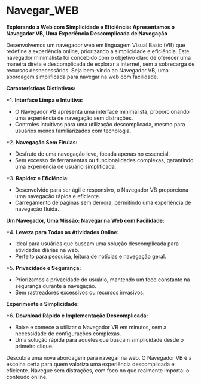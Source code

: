 # Navegar_WEB
**Explorando a Web com Simplicidade e Eficiência: Apresentamos o Navegador VB, Uma Experiência Descomplicada de Navegação**

Desenvolvemos um navegador web em linguagem Visual Basic (VB) que redefine a experiência online, priorizando a simplicidade e eficiência. Este navegador minimalista foi concebido com o objetivo claro de oferecer uma maneira direta e descomplicada de explorar a internet, sem a sobrecarga de recursos desnecessários. Seja bem-vindo ao Navegador VB, uma abordagem simplificada para navegar na web com facilidade.

**Características Distintivas:**

*1. **Interface Limpa e Intuitiva:**
   - O Navegador VB apresenta uma interface minimalista, proporcionando uma experiência de navegação sem distrações.
   - Controles intuitivos para uma utilização descomplicada, mesmo para usuários menos familiarizados com tecnologia.

*2. **Navegação Sem Firulas:**
   - Desfrute de uma navegação leve, focada apenas no essencial.
   - Sem excesso de ferramentas ou funcionalidades complexas, garantindo uma experiência de usuário simplificada.

*3. **Rapidez e Eficiência:**
   - Desenvolvido para ser ágil e responsivo, o Navegador VB proporciona uma navegação rápida e eficiente.
   - Carregamento de páginas sem demora, permitindo uma experiência de navegação fluida.

**Um Navegador, Uma Missão: Navegar na Web com Facilidade:**

*4. **Leveza para Todas as Atividades Online:**
   - Ideal para usuários que buscam uma solução descomplicada para atividades diárias na web.
   - Perfeito para pesquisa, leitura de notícias e navegação geral.

*5. **Privacidade e Segurança:**
   - Priorizamos a privacidade do usuário, mantendo um foco constante na segurança durante a navegação.
   - Sem rastreadores excessivos ou recursos invasivos.

**Experimente a Simplicidade:**

*6. **Download Rápido e Implementação Descomplicada:**
   - Baixe e comece a utilizar o Navegador VB em minutos, sem a necessidade de configurações complexas.
   - Uma solução rápida para aqueles que buscam simplicidade desde o primeiro clique.

Descubra uma nova abordagem para navegar na web. O Navegador VB é a escolha certa para quem valoriza uma experiência descomplicada e eficiente. Navegue sem distrações, com foco no que realmente importa: o conteúdo online.
